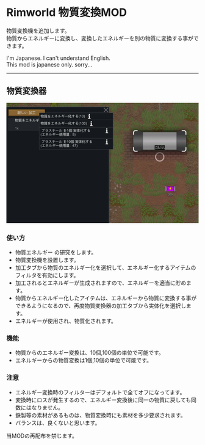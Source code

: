 ﻿# Rimworld 物質変換MOD
物質変換機を追加します。  
物質からエネルギーに変換し、変換したエネルギーを別の物質に変換する事ができます。  
  
I'm Japanese. I can't understand English.  
This mod is japanese only. sorry...  

---
## 物質変換器

![物質変換器](/NR_MaterialEnergy/About/image01.png)

### 使い方
- 物質エネルギー の研究をします。
- 物質変換機を設置します。
- 加工タブから物質のエネルギー化を選択して、エネルギー化するアイテムのフィルタを有効にします。
- 加工されるとエネルギーが生成されますので、エネルギーを適当に貯めます。
- 物質からエネルギー化したアイテムは、エネルギーから物質に変換する事ができるようになるので、再度物質変換器の加工タブから実体化を選択します。
- エネルギーが使用され、物質化されます。

### 機能
- 物質からのエネルギー変換は、10個,100個の単位で可能です。
- エネルギーからの物質変換は1個,10個の単位で可能です。

### 注意
- エネルギー変換時のフィルターはデフォルトで全てオフになってます。
- 変換時にロスが発生するので、エネルギー変換後に同一の物質に戻しても同数にはなりません。
- 鉄製等の素材があるものは、物質変換時にも素材を多少要求されます。
- バランスは、良くないと思います。
  
当MODの再配布を禁じます。  
